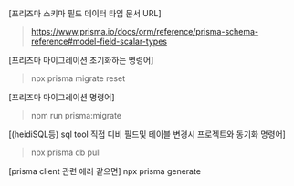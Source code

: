 [프리즈마 스키마 필드 데이터 타입 문서 URL]
> https://www.prisma.io/docs/orm/reference/prisma-schema-reference#model-field-scalar-types

[프리즈마 마이그레이션 초기화하는 명령어]
> npx prisma migrate reset

[프리즈마 마이그레이션 명령어]
> npm run prisma:migrate

[(heidiSQL등) sql tool 직접 디비 필드및 테이블 변경시 프로젝트와 동기화 명령어]
> npx prisma db pull

[prisma client 관련 에러 같으면]
npx prisma generate
